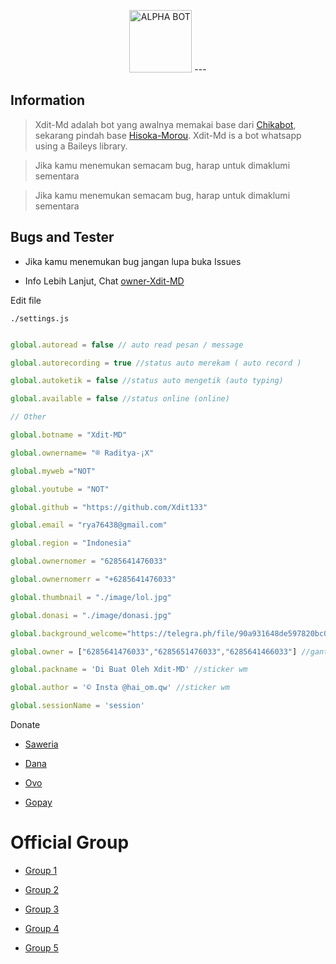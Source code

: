 <p align="center">

<img src="https://telegra.ph/file/806349e82179fcd200aa1.jpg" alt="ALPHA BOT" width="100"/>
---

## Information

> Xdit-Md adalah bot yang awalnya memakai base dari [Chikabot](https://github.com/rashidsiregar28/chikabot/blob/main/README.md), sekarang pindah base [Hisoka-Morou](https://github.com/DikaArdnt/Hisoka-Morou). Xdit-Md is a bot whatsapp using a Baileys library.

> Jika kamu menemukan semacam bug, harap untuk dimaklumi sementara



> Jika kamu menemukan semacam bug, harap untuk dimaklumi sementara

## Bugs and Tester

* Jika kamu menemukan bug jangan lupa buka Issues

* Info Lebih Lanjut, Chat [owner-Xdit-MD](https://wa.me/6285641476033) 

Edit file

`./settings.js`

```ts

global.autoread = false // auto read pesan / message

global.autorecording = true //status auto merekam ( auto record )

global.autoketik = false //status auto mengetik (auto typing)

global.available = false //status online (online)

// Other

global.botname = "Xdit-MD"

global.ownername= "® Raditya-¡X"

global.myweb ="NOT"

global.youtube = "NOT"

global.github = "https://github.com/Xdit133"

global.email = "rya76438@gmail.com" 

global.region = "Indonesia"

global.ownernomer = "6285641476033"

global.ownernomerr = "+6285641476033"

global.thumbnail = "./image/lol.jpg"

global.donasi = "./image/donasi.jpg"

global.background_welcome="https://telegra.ph/file/90a931648de597820bc08.jpg" // maks size 30kb, agar welcome image nya tdk delay

global.owner = ["6285641476033","6285651476033","6285641466033"] //ganti agar fitur owner bisa di gunakan

global.packname = 'Di Buat Oleh Xdit-MD' //sticker wm

global.author = '© Insta @hai_om.qw' //sticker wm

global.sessionName = 'session'

```
Donate

- [Saweria](https://wa.me/6285641476033)

- [Dana](https://wa.me/6285641476033)

- [Ovo](https://wa.me/6285641476033)

- [Gopay](https://wa.me/6285641476033)

# Official Group

- [Group 1](https://chat.whatsapp.com/GCh8oGlUjkp16FrZ2CYEob)

- [Group 2](https://chat.whatsapp.com/GCh8oGlUjkp16FrZ2CYEob)

- [Group 3](https://chat.whatsapp.com/GCh8oGlUjkp16FrZ2CYEob)

- [Group 4](https://chat.whatsapp.com/GCh8oGlUjkp16FrZ2CYEob)

- [Group 5](https://chat.whatsapp.com/GCh8oGlUjkp16FrZ2CYEob)

























